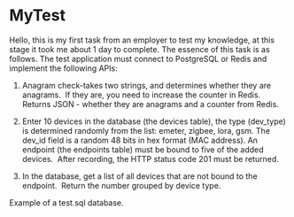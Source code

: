 # MyTest
Hello, this is my first task from an employer to test my knowledge, at this stage it took me about 1 day to complete.
The essence of this task is as follows.
The test application must connect to PostgreSQL or Redis and implement the following APIs:

1. Anagram check-takes two strings, and determines whether they are anagrams.  If they are, you need to increase the counter in Redis.   Returns JSON - whether they are anagrams and a counter from Redis.

2. Enter 10 devices in the database (the devices table), the type (dev_type) is determined randomly from the list: emeter, zigbee, lora, gsm. The dev_id field is a random 48 bits in hex format (MAC address). An endpoint (the endpoints table) must be bound to five of the added devices.  After recording, the HTTP status code 201 must be returned.

3. In the database, get a list of all devices that are not bound to the endpoint.  Return the number grouped by device type.

Example of a test.sql database.
